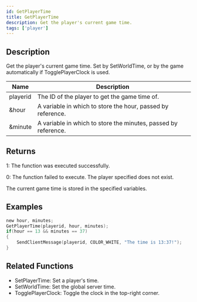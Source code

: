 ```yaml
---
id: GetPlayerTime
title: GetPlayerTime
description: Get the player's current game time.
tags: ['player']
---
```


## Description

Get the player's current game time. Set by SetWorldTime, or by the game automatically if TogglePlayerClock is used.


| Name | Description |
|------|-------------|
|playerid | The ID of the player to get the game time of.|
|&hour | A variable in which to store the hour, passed by reference.|
|&minute | A variable in which to store the minutes, passed by reference.|


## Returns

 1: The function was executed successfully. 

 0: The function failed to execute. The player specified does not exist.

 The current game time is stored in the specified variables.


## Examples


```c
new hour, minutes;
GetPlayerTime(playerid, hour, minutes);
if(hour == 13 && minutes == 37)
{
    SendClientMessage(playerid, COLOR_WHITE, "The time is 13:37!");
}
```


## Related Functions


-  SetPlayerTime: Set a player's time.
-  SetWorldTime: Set the global server time.
-  TogglePlayerClock: Toggle the clock in the top-right corner.